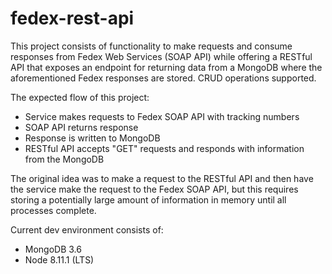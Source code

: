 # fedex-rest-api

This project consists of functionality to make requests and consume responses from Fedex Web Services (SOAP API) while offering a RESTful API that exposes an endpoint for returning data from a MongoDB where the aforementioned Fedex responses are stored. CRUD operations supported.

The expected flow of this project:

* Service makes requests to Fedex SOAP API with tracking numbers
* SOAP API returns response
* Response is written to MongoDB
* RESTful API accepts "GET" requests and responds with information from the MongoDB

The original idea was to make a request to the RESTful API and then have the service make the request to the Fedex SOAP API, but this requires storing a potentially large amount of information in memory until all processes complete.

Current dev environment consists of:

* MongoDB 3.6
* Node 8.11.1 (LTS)